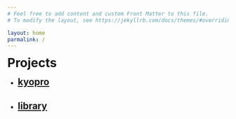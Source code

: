 ```yaml
---
# Feel free to add content and custom Front Matter to this file.
# To modify the layout, see https://jekyllrb.com/docs/themes/#overriding-theme-defaults

layout: home
parmalink: /
---
```


<h1 style="margin:0%">Projects</h1>
<ul>
    <li><h2 style="margin:0%">
         <a href="/kyopro">kyopro</a>
    </h2></li>
    <li><h2 style="margin=0%">
        <a href="/library">library</a>
    </h2></li>
</ul>
